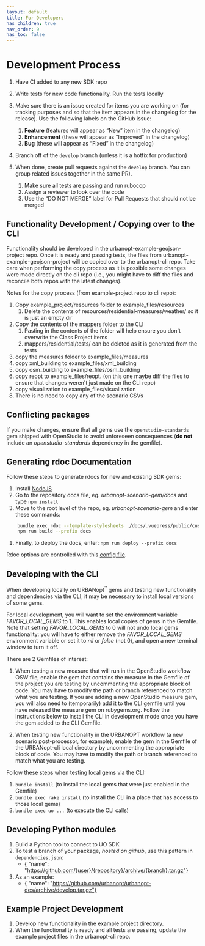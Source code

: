```yaml
---
layout: default
title: For Developers
has_children: true
nav_order: 9
has_toc: false
---
```


# Development Process

1. Have CI added to any new SDK repo
1. Write tests for new code functionality. Run the tests locally
1. Make sure there is an issue created for items you are working on (for tracking purposes and so that the item appears in the changelog for the release). Use the following labels on the GitHub issue:
    1. **Feature** (features will appear as “New” item in the changelog)
    1. **Enhancement** (these will appear as “Improved" in the changelog)
    1. **Bug** (these will appear as “Fixed” in the changelog)

1. Branch off of the `develop` branch (unless it is a hotfix for production)
1. When done, create pull requests against the `develop` branch. You can group related issues together in the same PR).
    1. Make sure all tests are passing and run rubocop
    1. Assign a reviewer to look over the code
    1. Use the “DO NOT MERGE” label for Pull Requests that should not be merged

## Functionality Development / Copying over to the CLI

Functionality should be developed in the urbanopt-example-geojson-project repo. Once it is ready and passing tests, the files from urbanopt-example-geojson-project will be copied over to the urbanopt-cli repo. Take care when performing the copy process as it is possible some changes were made directly on the cli repo (i.e., you might have to diff the files and reconcile both repos with the latest changes).

Notes for the copy process (from example-project repo to cli repo):

1. Copy example_project/resources folder to example_files/resources
    1. Delete the contents of resources/residential-measures/weather/ so it is just an empty dir
1. Copy the contents of the mappers folder to the CLI
    1. Pasting in the contents of the folder will help ensure you don't overwrite the Class Project items
    1. mappers/residential/tests/ can be deleted as it is generated from the tests
1. copy the measures folder to example_files/measures
1. copy xml_building to example_files/xml_building
1. copy osm_building to example_files/osm_building
1. copy reopt to example_files/reopt. (on this one maybe diff the files to ensure that changes weren't just made on the CLI repo)
1. copy visualization to example_files/visualization
1. There is no need to copy any of the scenario CSVs

## Conflicting packages

If you make changes, ensure that all gems use the `openstudio-standards` gem shipped with OpenStudio to avoid unforeseen consequences (**do not** include an _openstudio-standards_ dependency in the gemfile).

## Generating rdoc Documentation

Follow these steps to generate rdocs for new and existing SDK gems:

1. Install [NodeJS](https://nodejs.org/en/)
1. Go to the repository docs file, eg. _urbanopt-scenario-gem/docs_ and type `npm install`
1. Move to the root level of the repo, eg. _urbanopt-scenario-gem_ and enter these commands:

```bash
    bundle exec rdoc --template-stylesheets ./docs/.vuepress/public/custom_rdoc_styles.css
    npm run build --prefix docs
```

1. Finally, to deploy the docs, enter: `npm run deploy --prefix docs`

Rdoc options are controlled with this [config file](https://github.com/urbanopt/urbanopt-scenario-gem/blob/develop/.rdoc_options).

## Developing with the CLI

When developing locally on URBANopt<sup>&trade;</sup> gems and testing new functionality and dependencies via the CLI, it may be necessary to install local versions of some gems.

For local development, you will want to set the environment variable _FAVOR_LOCAL_GEMS_ to 1. This enables local copies of gems in the Gemfile.  Note that setting _FAVOR_LOCAL_GEMS_ to 0 will not undo local gems functionality: you will have to either remove the _FAVOR_LOCAL_GEMS_ environment variable or set it to _nil_ or _false_ (not 0), and open a new terminal window to turn it off.

There are 2 Gemfiles of interest:

1. When testing a new measure that will run in the OpenStudio workflow OSW file, enable the gem that contains the measure in the Gemfile of the project you are testing by uncommenting the appropriate block of code. You may have to modify the path or branch referenced to match what you are testing. If you are adding a new OpenStudio measure gem, you will also need to (temporarily) add it to the CLI gemfile until you have released the measure gem on rubygems.org.  Follow the instructions below to install the CLI in development mode once you have the gem added to the CLI Gemfile.

1. When testing new functionality in the URBANOPT workflow (a new scenario post-processor, for example), enable the gem in the Gemfile of the URBANopt-cli local directory by uncommenting the appropriate block of code. You may have to modify the path or branch referenced to match what you are testing.

Follow these steps when testing local gems via the CLI:

1. ```bundle install``` (to install the local gems that were just enabled in the Gemfile)
1. ```bundle exec rake install``` (to install the CLI in a place that has access to those local gems)
1. ```bundle exec uo ...``` (to execute the CLI calls)

## Developing Python modules

1. Build a Python tool to connect to UO SDK
1. To test a branch of your package, _hosted on github_, use this pattern in `dependencies.json`:
    - { "name": "https://github.com/{user}/{repository}/archive/{branch}.tar.gz"}
1. As an example:
    - { "name": "https://github.com/urbanopt/urbanopt-des/archive/develop.tar.gz"}

## Example Project Development

1. Develop new functionality in the example project directory.
1. When the functionality is ready and all tests are passing, update the example project files in the urbanopt-cli repo.
